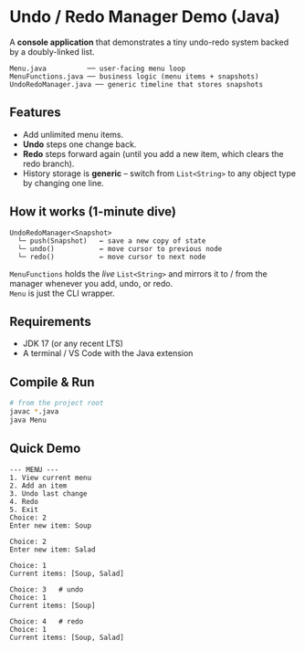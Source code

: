 # Undo / Redo Manager Demo (Java)

A **console application** that demonstrates a tiny undo-redo system
backed by a doubly-linked list.

```
Menu.java          ── user-facing menu loop  
MenuFunctions.java ── business logic (menu items + snapshots)  
UndoRedoManager.java ── generic timeline that stores snapshots
```

## Features

* Add unlimited menu items.
* **Undo** steps one change back.
* **Redo** steps forward again (until you add a new item, which clears the redo branch).
* History storage is **generic** – switch from `List<String>` to any object type by changing one line.

## How it works (1-minute dive)

```
UndoRedoManager<Snapshot>
  └─ push(Snapshot)   ← save a new copy of state
  └─ undo()           ← move cursor to previous node
  └─ redo()           ← move cursor to next node
```

`MenuFunctions` holds the *live* `List<String>` and mirrors it to / from the
manager whenever you add, undo, or redo.  
`Menu` is just the CLI wrapper.

## Requirements

* JDK 17 (or any recent LTS)
* A terminal / VS Code with the Java extension

## Compile & Run

```bash
# from the project root
javac *.java
java Menu
```

## Quick Demo

```
--- MENU ---
1. View current menu
2. Add an item
3. Undo last change
4. Redo
5. Exit
Choice: 2
Enter new item: Soup

Choice: 2
Enter new item: Salad

Choice: 1
Current items: [Soup, Salad]

Choice: 3   # undo
Choice: 1
Current items: [Soup]

Choice: 4   # redo
Choice: 1
Current items: [Soup, Salad]
```
